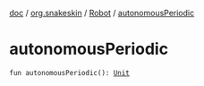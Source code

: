 [doc](../../index.md) / [org.snakeskin](../index.md) / [Robot](index.md) / [autonomousPeriodic](./autonomous-periodic.md)

# autonomousPeriodic

`fun autonomousPeriodic(): `[`Unit`](https://kotlinlang.org/api/latest/jvm/stdlib/kotlin/-unit/index.html)